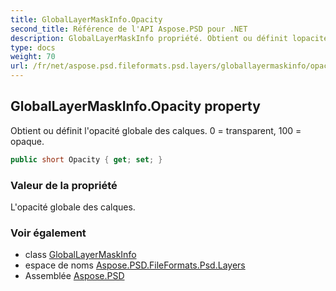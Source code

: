 ```yaml
---
title: GlobalLayerMaskInfo.Opacity
second_title: Référence de l'API Aspose.PSD pour .NET
description: GlobalLayerMaskInfo propriété. Obtient ou définit lopacité globale des calques. 0  transparent 100  opaque.
type: docs
weight: 70
url: /fr/net/aspose.psd.fileformats.psd.layers/globallayermaskinfo/opacity/
---
```

## GlobalLayerMaskInfo.Opacity property

Obtient ou définit l'opacité globale des calques. 0 = transparent, 100 = opaque.

```csharp
public short Opacity { get; set; }
```

### Valeur de la propriété

L'opacité globale des calques.

### Voir également

* class [GlobalLayerMaskInfo](../)
* espace de noms [Aspose.PSD.FileFormats.Psd.Layers](../../globallayermaskinfo/)
* Assemblée [Aspose.PSD](../../../)


